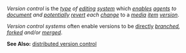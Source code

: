 *Version control* is the *[type](https://github.com/gcassel/Modular-Organization-Terminology/blob/master/terms/type.md) of [editing](https://github.com/gcassel/Modular-Organization-Terminology/blob/master/terms/edit.md) [system](https://github.com/gcassel/Modular-Organization-Terminology/blob/master/terms/system.md)* which *[enables](https://github.com/gcassel/Modular-Organization-Terminology/blob/master/terms/enable.md) [agents](https://github.com/gcassel/Modular-Organization-Terminology/blob/master/terms/agent.md) to [document](https://github.com/gcassel/Modular-Organization-Terminology/blob/master/terms/document.md) and [potentially](https://github.com/gcassel/Modular-Organization-Terminology/blob/master/terms/potential.md) [revert](https://github.com/gcassel/Modular-Organization-Terminology/blob/master/terms/revert.md) each [change](https://github.com/gcassel/Modular-Organization-Terminology/blob/master/terms/change.md)* to a *[media](https://github.com/gcassel/Modular-Organization-Terminology/blob/master/terms/media.md) [item](https://github.com/gcassel/Modular-Organization-Terminology/blob/master/terms/item.md) [version](https://github.com/gcassel/Modular-Organization-Terminology/blob/master/terms/version.md)*.

*Version control systems* often enable versions to be [directly](https://github.com/gcassel/Modular-Organization-Terminology/blob/master/terms/direct.md) *[branched](https://github.com/gcassel/Modular-Organization-Terminology/blob/master/terms/branch.md), [forked](https://github.com/gcassel/Modular-Organization-Terminology/blob/master/terms/fork.md) and/or [merged](https://github.com/gcassel/Modular-Organization-Terminology/blob/master/terms/merge.md)*.

**See Also:** [distributed version control](https://github.com/gcassel/Modular-Organization-Terminology/blob/master/compound-terms/distributed-version-control.md)
